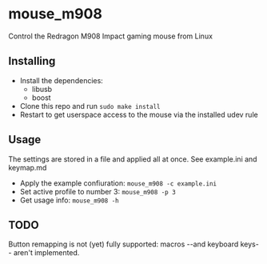 # mouse_m908
Control the Redragon M908 Impact gaming mouse from Linux

## Installing
- Install the dependencies:
  - libusb
  - boost
- Clone this repo and run
``
sudo make install
``
- Restart to get userspace access to the mouse via the installed udev rule

## Usage
The settings are stored in a file and applied all at once. See example.ini and keymap.md

- Apply the example confiuration:
``
mouse_m908 -c example.ini
``
- Set active profile to number 3:
``
mouse_m908 -p 3
``
- Get usage info:
``
mouse_m908 -h
``

## TODO
Button remapping is not (yet) fully supported: macros --and keyboard keys-- aren't implemented.
